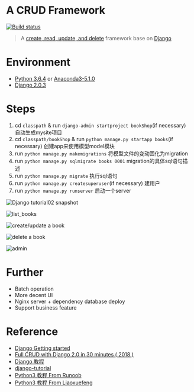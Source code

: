 A CRUD Framework
================
[![Build status](https://ci.appveyor.com/api/projects/status/y02knj78is0syqh6?svg=true)](https://ci.appveyor.com/project/chenfh5/crud)

> A [create, read, update, and delete](https://en.wikipedia.org/wiki/Create,_read,_update_and_delete) framework base on [Django](https://github.com/django/django)

# Environment
- [Python 3.6.4](https://www.python.org/downloads/release/python-364/) or [Anaconda3-5.1.0](https://www.anaconda.com/download/)
- [Django 2.0.3](https://www.djangoproject.com/download/)

# Steps
1. cd `classpath` & run `django-admin startproject bookShop`(if necessary) 自动生成mysite项目
2. cd `classpath/bookShop` & run `python manage.py startapp books`(if necessary) 创建app来使用模型model模块
3. run `python manage.py makemigrations` 将模型文件的变动固化为migration
4. run `python manage.py sqlmigrate books 0001` migration的具体sql语句描述
5. run `python manage.py migrate` 执行sql语句
6. run `python manage.py createsuperuser`(if necessary) 建用户
7. run `python manage.py runserver` 启动一个server

![Django tutorial02 snapshot](https://upload-images.jianshu.io/upload_images/2189341-e3810eb6effaaab3.png?imageMogr2/auto-orient/strip%7CimageView2/2/w/1240)

![list_books](https://upload-images.jianshu.io/upload_images/2189341-c8d72571becd39cd.png?imageMogr2/auto-orient/strip%7CimageView2/2/w/1240)

![create/update a book](https://upload-images.jianshu.io/upload_images/2189341-f38003794e47c742.png?imageMogr2/auto-orient/strip%7CimageView2/2/w/1240)

![delete a book](https://upload-images.jianshu.io/upload_images/2189341-124346ecd2d9d9c9.png?imageMogr2/auto-orient/strip%7CimageView2/2/w/1240)

![admin](https://upload-images.jianshu.io/upload_images/2189341-a516b9745be820f1.png?imageMogr2/auto-orient/strip%7CimageView2/2/w/1240)

# Further
- Batch operation
- More decent UI
- Nginx server + dependency database deploy
- Support business feature

# Reference
- [Django Getting started](https://docs.djangoproject.com/en/2.0/intro/)
- [Full CRUD with Django 2.0 in 30 minutes ( 2018 )](https://www.youtube.com/watch?v=Kf9KB_TZY5U)
- [Django 教程](www.runoob.com/django/django-tutorial.html)
- [django-tutorial](https://github.com/twtrubiks/django-tutorial)
- [Python3 教程 From Runoob](http://www.runoob.com/python3/python3-tutorial.html)
- [Python3 教程 From Liaoxuefeng](https://www.liaoxuefeng.com/wiki/0014316089557264a6b348958f449949df42a6d3a2e542c000)
